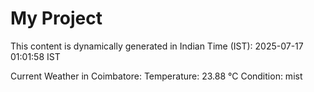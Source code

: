 # My Project

This content is dynamically generated in Indian Time (IST): 2025-07-17 01:01:58 IST


Current Weather in Coimbatore:
Temperature: 23.88 °C
Condition: mist
